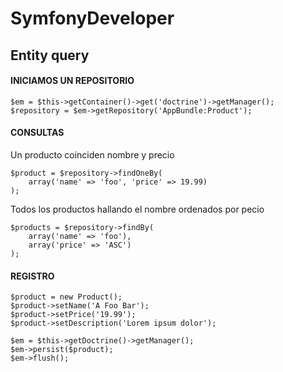 # SymfonyDeveloper

## Entity query

#### INICIAMOS UN REPOSITORIO
```
$em = $this->getContainer()->get('doctrine')->getManager();
$repository = $em->getRepository('AppBundle:Product');
```

#### CONSULTAS
Un producto coinciden nombre y precio
```
$product = $repository->findOneBy(
    array('name' => 'foo', 'price' => 19.99)
);
```
Todos los productos hallando el nombre ordenados por pecio
```
$products = $repository->findBy(
    array('name' => 'foo'),
    array('price' => 'ASC')
);
```
#### REGISTRO
```
$product = new Product();
$product->setName('A Foo Bar');
$product->setPrice('19.99');
$product->setDescription('Lorem ipsum dolor');

$em = $this->getDoctrine()->getManager();
$em->persist($product);
$em->flush();
```
